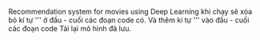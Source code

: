 Recommendation system for movies using Deep Learning khi chạy sẽ xóa bỏ kí tự ''' ở đầu - cuối các đoạn code có. 
Và thêm kí tự ''' vào đầu - cuối các đoạn code Tải lại mô hình đã lưu.
